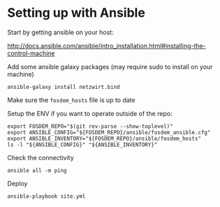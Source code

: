# Setting up with Ansible

Start by getting ansible on your host:

http://docs.ansible.com/ansible/intro_installation.html#installing-the-control-machine

Add some ansible galaxy packages (may require sudo to install on your machine)

    ansible-galaxy install netzwirt.bind

Make sure the `fosdem_hosts` file is up to date

Setup the ENV if you want to operate outside of the repo:

    export FOSDEM_REPO="$(git rev-parse --show-toplevel)"
    export ANSIBLE_CONFIG="${FOSDEM_REPO}/ansible/fosdem_ansible.cfg"
    export ANSIBLE_INVENTORY="${FOSDEM_REPO}/ansible/fosdem_hosts"
    ls -l "${ANSIBLE_CONFIG}" "${ANSIBLE_INVENTORY}"

Check the connectivity

    ansible all -m ping 

Deploy

    ansible-playbook site.yml
